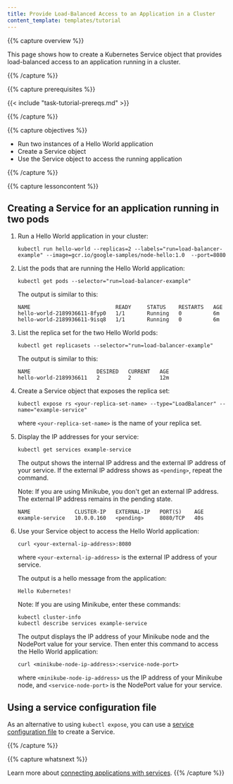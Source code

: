 ```yaml
---
title: Provide Load-Balanced Access to an Application in a Cluster
content_template: templates/tutorial
---
```


{{% capture overview %}}

This page shows how to create a Kubernetes Service object that provides
load-balanced access to an application running in a cluster.

{{% /capture %}}


{{% capture prerequisites %}}

{{< include "task-tutorial-prereqs.md" >}}

{{% /capture %}}


{{% capture objectives %}}

* Run two instances of a Hello World application
* Create a Service object
* Use the Service object to access the running application

{{% /capture %}}


{{% capture lessoncontent %}}

## Creating a Service for an application running in two pods

1. Run a Hello World application in your cluster:

       kubectl run hello-world --replicas=2 --labels="run=load-balancer-example" --image=gcr.io/google-samples/node-hello:1.0  --port=8080

1. List the pods that are running the Hello World application:

       kubectl get pods --selector="run=load-balancer-example"

    The output is similar to this:

       NAME                           READY     STATUS    RESTARTS   AGE
       hello-world-2189936611-8fyp0   1/1       Running   0          6m
       hello-world-2189936611-9isq8   1/1       Running   0          6m

1. List the replica set for the two Hello World pods:

       kubectl get replicasets --selector="run=load-balancer-example"

    The output is similar to this:

       NAME                     DESIRED   CURRENT   AGE
       hello-world-2189936611   2         2         12m

1. Create a Service object that exposes the replica set:

       kubectl expose rs <your-replica-set-name> --type="LoadBalancer" --name="example-service"

    where `<your-replica-set-name>` is the name of your replica set.

1. Display the IP addresses for your service:

       kubectl get services example-service

   The output shows the internal IP address and the external IP address of
   your service. If the external IP address shows as `<pending>`, repeat the
   command.

   Note: If you are using Minikube, you don't get an external IP address. The
   external IP address remains in the pending state.

       NAME              CLUSTER-IP   EXTERNAL-IP   PORT(S)    AGE
       example-service   10.0.0.160   <pending>     8080/TCP   40s

1. Use your Service object to access the Hello World application:

       curl <your-external-ip-address>:8080

    where `<your-external-ip-address>` is the external IP address of your
    service.

    The output is a hello message from the application:

       Hello Kubernetes!

    Note: If you are using Minikube, enter these commands:

       kubectl cluster-info
       kubectl describe services example-service

    The output displays the IP address of your Minikube node and the NodePort
    value for your service. Then enter this command to access the Hello World
    application:

       curl <minikube-node-ip-address>:<service-node-port>

    where `<minikube-node-ip-address>` us the IP address of your Minikube node,
    and `<service-node-port>` is the NodePort value for your service.

## Using a service configuration file

As an alternative to using `kubectl expose`, you can use a
[service configuration file](/docs/concepts/services-networking/service/)
to create a Service.


{{% /capture %}}


{{% capture whatsnext %}}

Learn more about
[connecting applications with services](/docs/concepts/services-networking/connect-applications-service/).
{{% /capture %}}



